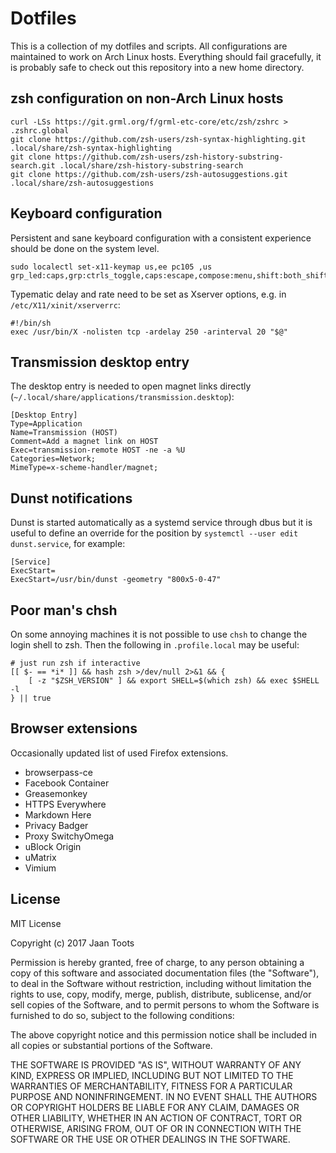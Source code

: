 # Dotfiles

This is a collection of my dotfiles and scripts. All configurations are
maintained to work on Arch Linux hosts. Everything should fail gracefully, it
is probably safe to check out this repository into a new home directory.

## zsh configuration on non-Arch Linux hosts

```
curl -LSs https://git.grml.org/f/grml-etc-core/etc/zsh/zshrc > .zshrc.global 
git clone https://github.com/zsh-users/zsh-syntax-highlighting.git .local/share/zsh-syntax-highlighting
git clone https://github.com/zsh-users/zsh-history-substring-search.git .local/share/zsh-history-substring-search
git clone https://github.com/zsh-users/zsh-autosuggestions.git .local/share/zsh-autosuggestions
```

## Keyboard configuration

Persistent and sane keyboard configuration with a consistent experience should
be done on the system level.

```
sudo localectl set-x11-keymap us,ee pc105 ,us grp_led:caps,grp:ctrls_toggle,caps:escape,compose:menu,shift:both_shiftlock
```

Typematic delay and rate need to be set as Xserver options, e.g. in
`/etc/X11/xinit/xserverrc`:

```
#!/bin/sh
exec /usr/bin/X -nolisten tcp -ardelay 250 -arinterval 20 "$@"
```

## Transmission desktop entry

The desktop entry is needed to open magnet links directly
(`~/.local/share/applications/transmission.desktop`):

```
[Desktop Entry]
Type=Application
Name=Transmission (HOST)
Comment=Add a magnet link on HOST
Exec=transmission-remote HOST -ne -a %U
Categories=Network;
MimeType=x-scheme-handler/magnet;
```

## Dunst notifications

Dunst is started automatically as a systemd service through dbus but it is
useful to define an override for the position by `systemctl --user edit
dunst.service`, for example:

```
[Service]
ExecStart=
ExecStart=/usr/bin/dunst -geometry "800x5-0-47"
```

## Poor man's chsh

On some annoying machines it is not possible to use `chsh` to change the login
shell to zsh. Then the following in `.profile.local` may be useful:

```shell
# just run zsh if interactive
[[ $- == *i* ]] && hash zsh >/dev/null 2>&1 && {
    [ -z "$ZSH_VERSION" ] && export SHELL=$(which zsh) && exec $SHELL -l
} || true
```

## Browser extensions

Occasionally updated list of used Firefox extensions.

- browserpass-ce
- Facebook Container
- Greasemonkey
- HTTPS Everywhere
- Markdown Here
- Privacy Badger
- Proxy SwitchyOmega
- uBlock Origin
- uMatrix
- Vimium

## License

MIT License

Copyright (c) 2017 Jaan Toots

Permission is hereby granted, free of charge, to any person obtaining
a copy of this software and associated documentation files (the
"Software"), to deal in the Software without restriction, including
without limitation the rights to use, copy, modify, merge, publish,
distribute, sublicense, and/or sell copies of the Software, and to
permit persons to whom the Software is furnished to do so, subject to
the following conditions:

The above copyright notice and this permission notice shall be
included in all copies or substantial portions of the Software.

THE SOFTWARE IS PROVIDED "AS IS", WITHOUT WARRANTY OF ANY KIND,
EXPRESS OR IMPLIED, INCLUDING BUT NOT LIMITED TO THE WARRANTIES OF
MERCHANTABILITY, FITNESS FOR A PARTICULAR PURPOSE AND
NONINFRINGEMENT. IN NO EVENT SHALL THE AUTHORS OR COPYRIGHT HOLDERS BE
LIABLE FOR ANY CLAIM, DAMAGES OR OTHER LIABILITY, WHETHER IN AN ACTION
OF CONTRACT, TORT OR OTHERWISE, ARISING FROM, OUT OF OR IN CONNECTION
WITH THE SOFTWARE OR THE USE OR OTHER DEALINGS IN THE SOFTWARE.
